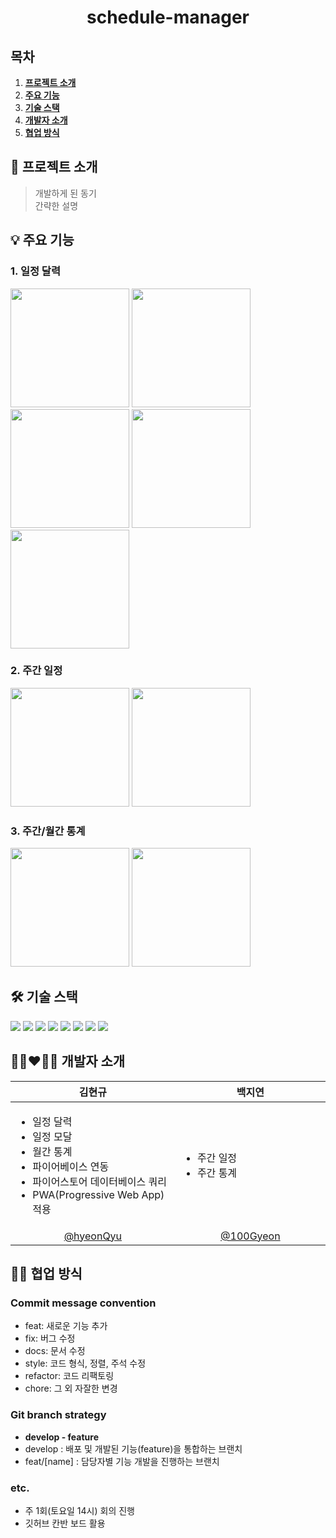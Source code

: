 <div align="center">
  <h1>schedule-manager</h1>
</div>

## 목차
1. [**프로젝트 소개**](#1)
1. [**주요 기능**](#2)
1. [**기술 스택**](#3)
1. [**개발자 소개**](#4)
1. [**협업 방식**](#5)

<div id="1"></div>

## 🎉 프로젝트 소개
> 개발하게 된 동기  
> 간략한 설명

<div id="2"></div>

## 💡 주요 기능
### 1. 일정 달력
<img src="https://user-images.githubusercontent.com/58380158/154855792-0879c958-d078-464c-8fc6-f4932075ca32.jpg" width=190> <img src="https://user-images.githubusercontent.com/58380158/154855790-c4b139df-0ad1-4526-aa63-ed712c4de69e.jpg" width=190> <img src="https://user-images.githubusercontent.com/58380158/154856001-17cb4c47-4ad9-4f54-bda3-d2f877ee6180.jpg" width=190> <img src="https://user-images.githubusercontent.com/58380158/154856058-0494ac87-1772-4461-939b-552bdb96d445.jpg" width=190> <img src="https://user-images.githubusercontent.com/58380158/154856062-6db55efd-9164-48cd-b75a-122cd78c9d68.jpg" width=190>

### 2. 주간 일정
<img src="https://user-images.githubusercontent.com/58380158/154855887-478245d6-a2ea-4dc1-8974-e40e3f1bad49.jpg" width=190> <img src="https://user-images.githubusercontent.com/58380158/154856936-2395cdff-06d3-4dd0-97ef-0ec06dde93ea.gif" width=190>


### 3. 주간/월간 통계
<img src="https://user-images.githubusercontent.com/58380158/154855767-bc5503ee-bd05-443c-8628-6075049751a2.jpg" width=190> <img src="https://user-images.githubusercontent.com/58380158/154856731-f117afb7-4e64-4247-ae7f-fb3d744f0a47.gif" width=190>

<div id="3"></div>

## 🛠 기술 스택
<img src="https://img.shields.io/badge/React-61DAFB?style=flat-square&logo=React&logoColor=white"/> <img src="https://img.shields.io/badge/TypeScript-3178C6?style=flat-square&logo=TypeScript&logoColor=white"/> <img src="https://img.shields.io/badge/MobX-FF9955?style=flat-square&logo=MobX&logoColor=white"/> <img src="https://img.shields.io/badge/Sass(SCSS)-CC6699?style=flat-square&logo=Sass&logoColor=white"/> <img src="https://img.shields.io/badge/Webpack-8DD6F9?style=flat-square&logo=Webpack&logoColor=white"/> <img src="https://img.shields.io/badge/Babel-F9DC3E?style=flat-square&logo=Babel&logoColor=white"/> <img src="https://img.shields.io/badge/Prettier-F7B93E?style=flat-square&logo=Prettier&logoColor=white"/> <img src="https://img.shields.io/badge/Firebase-FFCA28?style=flat-square&logo=Firebase&logoColor=white"/>

<div id="4"></div>

## 👩🏻‍❤️‍👨🏻 개발자 소개
|김현규|백지연|
|-|-|
|<img width=300 /><ul><li>일정 달력</li><li>일정  모달</li><li>월간 통계</li><li>파이어베이스 연동</li><li>파이어스토어 데이터베이스 쿼리</li><li>PWA(Progressive Web App) 적용</li></ul>|<img width=300 /><ul><li>주간 일정</li><li>주간 통계</li></ul>|
|<div align='center'>[@hyeonQyu](https://github.com/hyeonQyu)<div/>|<div align='center'>[@100Gyeon](https://github.com/100Gyeon)<div/>|

<div id="5"></div>

## 🤝🏼 협업 방식
### Commit message convention
- feat: 새로운 기능 추가
- fix: 버그 수정
- docs: 문서 수정
- style: 코드 형식, 정렬, 주석 수정
- refactor: 코드 리팩토링
- chore: 그 외 자잘한 변경

### Git branch strategy
- **develop - feature**
- develop : 배포 및 개발된 기능(feature)을 통합하는 브랜치
- feat/[name] : 담당자별 기능 개발을 진행하는 브랜치

### etc.
- 주 1회(토요일 14시) 회의 진행
- 깃허브 칸반 보드 활용
